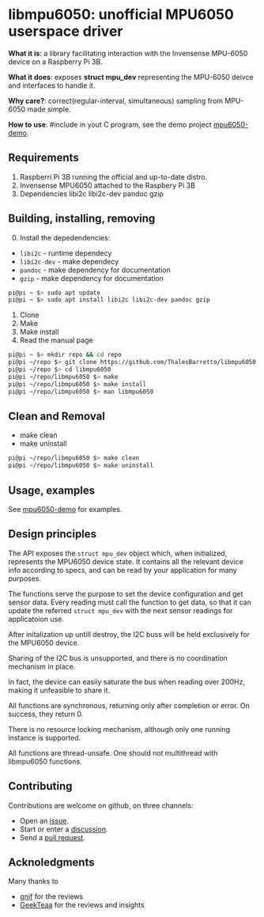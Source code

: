 # libmpu6050: unofficial MPU6050 userspace driver

**What it is**: a library facilitating interaction with the Invensense MPU-6050 device on a Raspberry Pi 3B.

**What it does**: exposes **struct mpu_dev** representing the MPU-6050 deivce and interfaces to handle it.

**Why care?**: correct(regular-interval, simultaneous) sampling from MPU-6050 made simple.

**How to use**: #include in yout C program, see the demo project [mpu6050-demo](<https://github.com/ThalesBarretto/mpu6050>).

## Requirements

1. Raspberri Pi 3B running the official and up-to-date distro.
2. Invensense MPU6050 attached to the Raspbery Pi 3B 
3. Dependencies libi2c libi2c-dev pandoc gzip

## Building, installing, removing

0. Install the depedendencies:

* `libi2c` - runtime dependecy
* `libi2c-dev` - make dependecy
* `pandoc` - make dependency for documentation
* `gzip` - make dependency for documentation

```bash
pi@pi ~ $> sudo apt update
pi@pi ~ $> sudo apt install libi2c libi2c-dev pandoc gzip
```

1. Clone
2. Make 
3. Make install
4. Read the manual page

```bash
pi@pi ~ $> mkdir repo && cd repo
pi@pi ~/repo $> git clone https://github.com/ThalesBarretto/libmpu6050.git
pi@pi ~/repo $> cd libmpu6050
pi@pi ~/repo/libmpu6050 $> make
pi@pi ~/repo/libmpu6050 $> make install
pi@pi ~/repo/libmpu6050 $> man libmpu6050
```

## Clean and Removal

* make clean
* make uninstall

```bash
pi@pi ~/repo/libmpu6050 $> make clean
pi@pi ~/repo/libmpu6050 $> make uninstall
```

## Usage, examples

See [mpu6050-demo](<https://github.com/ThalesBarretto/mpu6050>) for examples.

## Design principles

The API exposes the `struct mpu_dev` object which, when initialized, represents the MPU6050 device state. It contains all the relevant device info according to specs, and can be read by your application for many purposes.

The functions serve the purpose to set the device configuration and get sensor data. Every reading must call the function to get data, so that it can update the referred `struct mpu_dev` with the next sensor readings for applicatoion use.

After initalization up untill destroy, the I2C buss will be held exclusively for the MPU6050 device.

Sharing of the I2C bus is unsupported, and there is no coordination mechanism in place.

In fact, the device can easily saturate the bus when reading over 200Hz, making it unfeasible to share it.

All functions are synchronous, returning only after completion or error. On success, they return 0.

There is no resource locking mechanism, although only one running instance is supported.

All functions are thread-unsafe. One should not multithread with libmpu6050 functions.

## Contributing

Contributions are welcome on github, on three channels:

* Open an [issue](<https://github.com/ThalesBarretto/libmpu6050/issues>).
* Start or enter a [discussion](<https://github.com/ThalesBarretto/libmpu6050/discussions>).
* Send a [pull request](<https://github.com/ThalesBarretto/libmpu6050/pulls>).

## Acknoledgments

Many thanks to
- [gnif](<https://github.com/gnif>) for the reviews
- [GeekTeaa](<https://github.com/GeekTeaa>) for the reviews and insights
